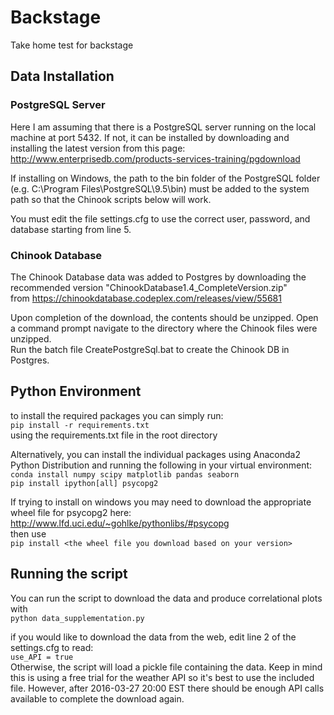 # Backstage
Take home test for backstage

## Data Installation

### PostgreSQL Server
Here I am assuming that there is a PostgreSQL server running on the local machine at port 5432.
If not, it can be installed by downloading and installing the latest version from this page: <http://www.enterprisedb.com/products-services-training/pgdownload>

If installing on Windows, the path to the bin folder of the PostgreSQL folder (e.g. C:\Program Files\PostgreSQL\9.5\bin) must be added to the system path so that the Chinook scripts below will work.

You must edit the file settings.cfg to use the correct user, password, and database starting from line 5.

### Chinook Database
The Chinook Database data was added to Postgres by downloading the recommended version "ChinookDatabase1.4_CompleteVersion.zip"  
from <https://chinookdatabase.codeplex.com/releases/view/55681>

Upon completion of the download, the contents should be unzipped. Open a command prompt navigate to the directory where the Chinook files were unzipped.  
Run the batch file CreatePostgreSql.bat to create the Chinook DB in Postgres.

## Python Environment
to install the required packages you can simply run:  
```pip install -r requirements.txt```  
using the requirements.txt file in the root directory

Alternatively, you can install the individual packages using Anaconda2 Python Distribution and running the following in your virtual environment:  
```conda install numpy scipy matplotlib pandas seaborn```  
```pip install ipython[all] psycopg2```

If trying to install on windows you may need to download the appropriate wheel file for psycopg2 here:  
http://www.lfd.uci.edu/~gohlke/pythonlibs/#psycopg  
then use  
```pip install <the wheel file you download based on your version>```

## Running the script
You can run the script to download the data and produce correlational plots with  
```python data_supplementation.py```

if you would like to download the data from the web, edit line 2 of the settings.cfg to read:  
```use_API = true```  
Otherwise, the script will load a pickle file containing the data. Keep in mind this is using a free trial for the weather API so it's best to use the included file.
However, after 2016-03-27 20:00 EST there should be enough API calls available to complete the download again.
